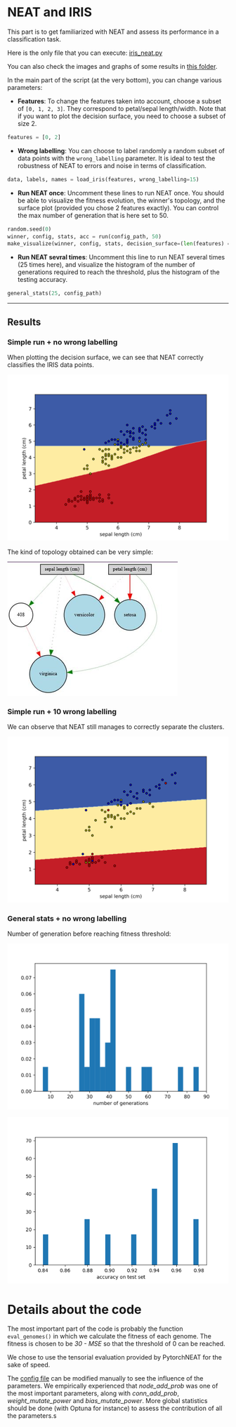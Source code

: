 # NEAT and IRIS

This part is to get familiarized with NEAT and assess its performance in 
a classification task.

Here is the only file that you can execute:
[iris_neat.py](https://github.com/Maxwell1447/Neuro-evolution-in-speaker-recognition/tree/master/iris/iris_neat.py)

You can also check the images and graphs of some results in 
[this folder](https://github.com/Maxwell1447/Neuro-evolution-in-speaker-recognition/tree/master/iris/result%20varieties).


In the main part of the script (at the very bottom), you can change various parameters:

* **Features**: To change the features taken into account, choose a subset of ```[0, 1, 2, 3]```. 
They correspond to petal/sepal length/width.
Note that if you want to plot the decision surface, you need to choose a subset of size 2.
```python
features = [0, 2]         
```

* **Wrong labelling**: You can choose to label randomly a random subset of data points with the ```wrong_labelling``` parameter.
It is ideal to test the robustness of NEAT to errors and noise in terms of classification.
```python
data, labels, names = load_iris(features, wrong_labelling=15)
```

* **Run NEAT once**: Uncomment these lines to run NEAT once. You should be able to visualize the fitness evolution,
the winner's topology, and the surface plot (provided you chose 2 features exactly). You can control the 
max number of generation that is here set to 50.
```python
random.seed(0)
winner, config, stats, acc = run(config_path, 50)
make_visualize(winner, config, stats, decision_surface=(len(features) == 2))
```

* **Run NEAT sevral times**: Uncomment this line to run NEAT several times (25 times here), and visualize the 
histogram of the number of generations required to reach the threshold, plus the histogram of the testing accuracy.

```python
general_stats(25, config_path)
```
---

## Results

### Simple run + no wrong labelling
When plotting the decision surface, we can see that NEAT correctly classifies the IRIS data points.

![](./result%20varieties/decision_surface.svg)

The kind of topology obtained can be very simple:

![](./result%20varieties/topology.JPG)

### Simple run + 10 wrong labelling
We can observe that NEAT still manages to correctly separate the clusters. 

![](./result%20varieties/decision_surface%20noisy%202%20features.svg)

### General stats + no wrong labelling

Number of generation before reaching fitness threshold:

![](./result%20varieties/generation%20histogram%204%20features.svg)

![](./result%20varieties/accuracy%20repartition%204%20features.png)

# Details about the code

The most important part of the code is probably the function ```eval_genomes()``` in which we calculate 
the fitness of each genome. The fitness is chosen to be *30 - MSE* so that the threshold of 0 can be reached.

We chose to use the tensorial evaluation provided by PytorchNEAT for the sake of speed. 

The [config file](https://github.com/Maxwell1447/Neuro-evolution-in-speaker-recognition/tree/master/iris/config_iris)
can be modified manually to see the influence of the parameters. We empirically experienced that 
*node_add_prob* was one of the most important parameters, along with *conn_add_prob*, *weight_mutate_power* and *bias_mutate_power*.
More global statistics should be done (with Optuna for instance) to assess the contribution of all the parameters.s

